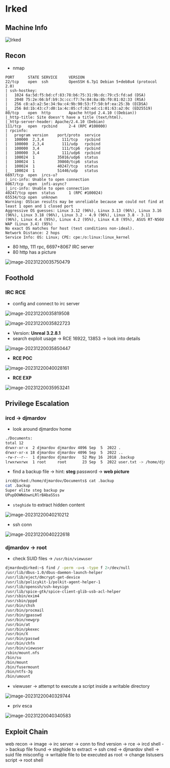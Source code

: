 # Irked

## Machine Info

![Irked](./Irked.assets/Irked.png)

## Recon

- nmap

```
PORT      STATE SERVICE     VERSION
22/tcp    open  ssh         OpenSSH 6.7p1 Debian 5+deb8u4 (protocol 2.0)
| ssh-hostkey:
|   1024 6a:5d:f5:bd:cf:83:78:b6:75:31:9b:dc:79:c5:fd:ad (DSA)
|   2048 75:2e:66:bf:b9:3c:cc:f7:7e:84:8a:8b:f0:81:02:33 (RSA)
|   256 c8:a3:a2:5e:34:9a:c4:9b:90:53:f7:50:bf:ea:25:3b (ECDSA)
|_  256 8d:1b:43:c7:d0:1a:4c:05:cf:82:ed:c1:01:63:a2:0c (ED25519)
80/tcp    open  http        Apache httpd 2.4.10 ((Debian))
|_http-title: Site doesn't have a title (text/html).
|_http-server-header: Apache/2.4.10 (Debian)
111/tcp   open  rpcbind     2-4 (RPC #100000)
| rpcinfo:
|   program version    port/proto  service
|   100000  2,3,4        111/tcp   rpcbind
|   100000  2,3,4        111/udp   rpcbind
|   100000  3,4          111/tcp6  rpcbind
|   100000  3,4          111/udp6  rpcbind
|   100024  1          35016/udp6  status
|   100024  1          39860/tcp6  status
|   100024  1          40247/tcp   status
|_  100024  1          51446/udp   status
6697/tcp  open  ircs-u?
|_irc-info: Unable to open connection
8067/tcp  open  infi-async?
|_irc-info: Unable to open connection
40247/tcp open  status      1 (RPC #100024)
65534/tcp open  unknown
Warning: OSScan results may be unreliable because we could not find at least 1 open and 1 closed port
Aggressive OS guesses: Linux 3.12 (96%), Linux 3.13 (96%), Linux 3.16 (96%), Linux 3.18 (96%), Linux 3.2 - 4.9 (96%), Linux 3.8 - 3.11 (96%), Linux 4.4 (95%), Linux 4.2 (95%), Linux 4.8 (95%), ASUS RT-N56U WAP (Linux 3.4) (95%)
No exact OS matches for host (test conditions non-ideal).
Network Distance: 2 hops
Service Info: OS: Linux; CPE: cpe:/o:linux:linux_kernel
```

- 80 http, 111 rpc, 6697+8067 IRC server
- 80 http has a picture

![image-20231220035750479](./Irked.assets/image-20231220035750479.png)

## Foothold

### IRC RCE

- config and connect to irc server

![image-20231220035819508](./Irked.assets/image-20231220035819508.png)

![image-20231220035822723](./Irked.assets/image-20231220035822723.png)

- Version: **Unreal 3.2.8.1**
- search exploit usage -> RCE 16922, 13853 -> look into details

![image-20231220035850447](./Irked.assets/image-20231220035850447.png)

- **RCE POC**

![image-20231220040028161](./Irked.assets/image-20231220040028161.png)

- **RCE EXP**

![image-20231220035953241](./Irked.assets/image-20231220035953241.png)

## Privilege Escalation

### ircd -> djmardov

- look around djmardov home

```bash
./Documents:
total 12
drwxr-xr-x  2 djmardov djmardov 4096 Sep  5  2022 .
drwxr-xr-x 18 djmardov djmardov 4096 Sep  5  2022 ..
-rw-r--r--  1 djmardov djmardov   52 May 16  2018 .backup
lrwxrwxrwx  1 root     root       23 Sep  5  2022 user.txt -> /home/djmardov/user.txt
```

- find a backup file -> hint: **steg** password -> **web picture**

```bash
ircd@irked:/home/djmardov/Documents$ cat .backup
cat .backup
Super elite steg backup pw
UPupDOWNdownLRlrBAbaSSss
```

- `steghide` to extract hidden content

![image-20231220040210212](./Irked.assets/image-20231220040210212.png)

- ssh conn

![image-20231220040222618](./Irked.assets/image-20231220040222618.png)

### djmardov -> root

- check SUID files -> `/usr/bin/viewuser`

```bash
djmardov@irked:~$ find / -perm -u=s -type f 2>/dev/null
/usr/lib/dbus-1.0/dbus-daemon-launch-helper
/usr/lib/eject/dmcrypt-get-device
/usr/lib/policykit-1/polkit-agent-helper-1
/usr/lib/openssh/ssh-keysign
/usr/lib/spice-gtk/spice-client-glib-usb-acl-helper
/usr/sbin/exim4
/usr/sbin/pppd
/usr/bin/chsh
/usr/bin/procmail
/usr/bin/gpasswd
/usr/bin/newgrp
/usr/bin/at
/usr/bin/pkexec
/usr/bin/X
/usr/bin/passwd
/usr/bin/chfn
/usr/bin/viewuser
/sbin/mount.nfs
/bin/su
/bin/mount
/bin/fusermount
/bin/ntfs-3g
/bin/umount
```

- viewuser -> attempt to execute a script inside a writable directory

![image-20231220040329744](./Irked.assets/image-20231220040329744.png)

- priv esca

![image-20231220040340583](./Irked.assets/image-20231220040340583.png)

## Exploit Chain

web recon -> image -> irc server -> conn to find version -> rce -> ircd shell -> backup file found -> steghide to extract -> ssh cred -> djmardov shell -> suid file misconfig -> writable file to be executed as root -> change listusers script -> root shell
